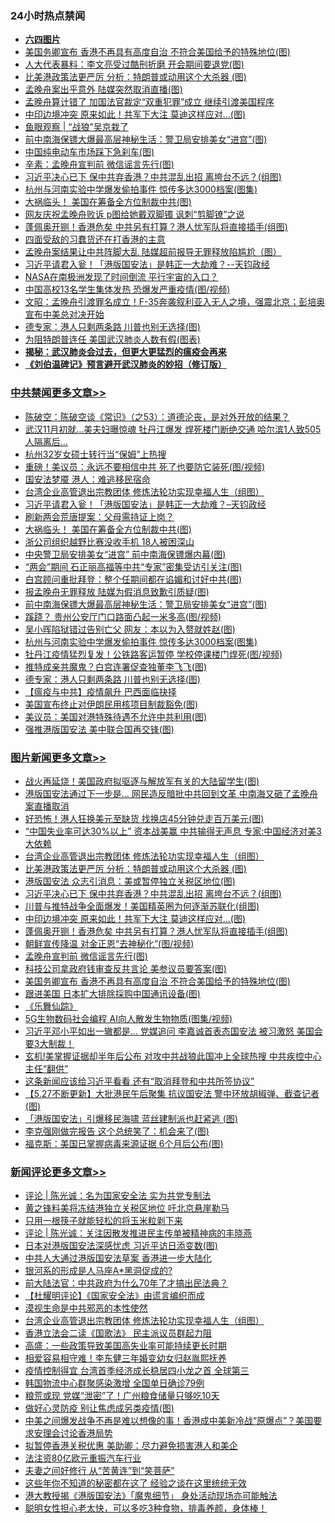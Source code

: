 <div class="catlist">
<h3>24小时热点禁闻</h3>
<ul>
<li><b><a href="64photo" target="_blank">六四图片</a></b></li>
<li><a href="https://github.com/fqnews/bnews/blob/master/topimagenews/20200528/1335431.md">美国务卿宣布 香港不再具有高度自治 不符合美国给予的特殊地位(图)</a></li>
<li><a href="https://github.com/fqnews/bnews/blob/master/cbnews/20200528/1335510.md">人大代表暴料：李文亮受过酷刑折磨 开会期间要退党(图)</a></li>
<li><a href="https://github.com/fqnews/bnews/blob/master/topimagenews/20200528/1335806.md">比美港政策法更严厉 分析：特朗普或动用这个大杀器 (图)</a></li>
<li><a href="https://github.com/fqnews/bnews/blob/master/cbnews/20200528/1335704.md">孟晚舟案出乎意外 陆媒突然取消直播(图)</a></li>
<li><a href="https://github.com/fqnews/bnews/blob/master/comments/20200528/1335456.md">孟晚舟算计错了 加国法官裁定“双重犯罪”成立 继续引渡美国程序</a></li>
<li><a href="https://github.com/fqnews/bnews/blob/master/topimagenews/20200528/1335707.md">中印边境冲突 原来如此！共军下大注 莫迪这样应对…(图)</a></li>
<li><a href="https://github.com/fqnews/bnews/blob/master/baitai/20200528/1335539.md">鱼眼观察 &#124; “战狼”吴京栽了</a></li>
<li><a href="https://github.com/fqnews/bnews/blob/master/cbnews/20200528/1335820.md">前中南海保镖大爆最高层神秘生活：警卫局安排美女“进宫”(图)</a></li>
<li><a href="https://github.com/fqnews/bnews/blob/master/finance/20200528/1335499.md">中国纯电动车市场踩下急刹车(图)</a></li>
<li><a href="https://github.com/fqnews/bnews/blob/master/cbnews/20200528/1335512.md">辛素：孟晚舟宣判前 微信谣言先行(图)</a></li>
<li><a href="https://github.com/fqnews/bnews/blob/master/topimagenews/20200528/1335791.md">习近平决心已下 保中共弃香港？中共混乱出招 离垮台不远？(组图)</a></li>
<li><a href="https://github.com/fqnews/bnews/blob/master/cbnews/20200528/1335807.md">杭州与河南实验中学爆发偷拍事件 惊传多达3000档案(图集)</a></li>
<li><a href="https://github.com/fqnews/bnews/blob/master/cbnews/20200528/1335848.md">大祸临头！ 美国在筹备全方位制裁中共(图)</a></li>
<li><a href="https://github.com/fqnews/bnews/blob/master/comments/20200528/1335497.md">网友庆祝孟晚舟败诉  p图给她戴双脚镯 讽刺“剪脚镣”之说</a></li>
<li><a href="https://github.com/fqnews/bnews/blob/master/topimagenews/20200528/1335633.md">蓬佩奥开铡！香港危矣 中共另有打算？港人忧军队将直接插手(组图)</a></li>
<li><a href="https://github.com/fqnews/bnews/blob/master/baitai/20200528/1335559.md">四面受敌的习蠢货还在打香港的主意</a></li>
<li><a href="https://github.com/fqnews/bnews/blob/master/cnnews/20200528/1335874.md">孟晚舟案结果让中共阵脚大乱 陆媒超前报导无罪释放陷尴尬（图）</a></li>
<li><a href="https://github.com/fqnews/bnews/blob/master/cbnews/20200528/1335876.md">习近平请君入瓮！「港版国安法」是韩正一大劫难？--天钧政经</a></li>
<li><a href="https://github.com/fqnews/bnews/blob/master/cnnews/20200528/1335483.md">NASA在南极洲发现了时间倒流 平行宇宙的入口？</a></li>
<li><a href="https://github.com/fqnews/bnews/blob/master/cbnews/20200528/1335751.md">中国高校13名学生集体发热 恐爆发严重疫情(图/视频)</a></li>
<li><a href="https://github.com/fqnews/bnews/blob/master/cbnews/20200528/1335525.md">文昭：孟晚舟引渡罪名成立！F-35奔袭叙利亚入无人之境，强震北京；彭培奥宣布中美总对决开始 </a></li>
<li><a href="https://github.com/fqnews/bnews/blob/master/cbnews/20200528/1335784.md">德专家：港人只剩两条路 川普也别无选择(图)</a></li>
<li><a href="https://github.com/fqnews/bnews/blob/master/comments/20200528/1335576.md">为阻特朗普连任 美国武汉肺炎人数有假(图表)</a></li>
<li><b><a href="https://github.com/fqnews/bnews/blob/master/comments/20200211/1275071.md" target="_blank">揭秘：武汉肺炎会过去，但更大更猛烈的瘟疫会再来</a></b></li>
<li><b><a href="https://github.com/fqnews/bnews/blob/master/comments/20200207/1272816.md" target="_blank">《刘伯温碑记》预言避开武汉肺炎的妙招（修订版）</a></b></li>
</ul>
</div>

<div class="catlist">
<h3><a href="https://github.com/fqnews/bnews/blob/master/cbnews/" target="_blank">中共禁闻</a><span><a href="https://github.com/fqnews/bnews/blob/master/cbnews/" target="_blank" rel="nofollow">更多文章>></a></span></h3>
<ul>
<li><a href="https://github.com/fqnews/bnews/blob/master/cbnews/20200529/1336017.md" target="_blank">陈破空：陈破空谈《常识》（之53）：道德沦丧，是对外开放的结果？</a></li>
<li><a href="https://github.com/fqnews/bnews/blob/master/cbnews/20200528/1335955.md" target="_blank">武汉11月初就…美夫妇曝惊魂 牡丹江爆发 焊死楼门断绝交通 哈尔滨1人致505人隔离后…</a></li>
<li><a href="https://github.com/fqnews/bnews/blob/master/cbnews/20200528/1335945.md" target="_blank">杭州32岁女硕士转行当“保姆”上热搜</a></li>
<li><a href="https://github.com/fqnews/bnews/blob/master/cbnews/20200528/1335923.md" target="_blank">重磅！美议员：永远不要相信中共 死了也要防它装死(图/视频)</a></li>
<li><a href="https://github.com/fqnews/bnews/blob/master/cbnews/20200528/1335916.md" target="_blank">国安法梦魇 港人：难逃移民宿命</a></li>
<li><a href="https://github.com/fqnews/bnews/blob/master/comments/20200528/1335859.md" target="_blank">台湾企业高管退出宗教团体 修炼法轮功实现幸福人生（组图）</a></li>
<li><a href="https://github.com/fqnews/bnews/blob/master/cbnews/20200528/1335876.md" target="_blank">习近平请君入瓮！「港版国安法」是韩正一大劫难？&#8211;天钧政经</a></li>
<li><a href="https://github.com/fqnews/bnews/blob/master/cbnews/20200528/1335861.md" target="_blank">刷新两会荒唐提案：父母需持证上岗？</a></li>
<li><a href="https://github.com/fqnews/bnews/blob/master/cbnews/20200528/1335848.md" target="_blank">大祸临头！ 美国在筹备全方位制裁中共(图)</a></li>
<li><a href="https://github.com/fqnews/bnews/blob/master/cbnews/20200528/1335847.md" target="_blank">浙公司组织越野比赛没收手机 18人被困深山</a></li>
<li><a href="https://github.com/fqnews/bnews/blob/master/cbnews/20200528/1335837.md" target="_blank">中央警卫局安排美女“进宫” 前中南海保镖爆内幕(图)</a></li>
<li><a href="https://github.com/fqnews/bnews/blob/master/cbnews/20200528/1335832.md" target="_blank">“两会”期间 石正丽高福等中共“专家”密集受访引关注(图)</a></li>
<li><a href="https://github.com/fqnews/bnews/blob/master/cbnews/20200528/1335823.md" target="_blank">白宫顾问重批拜登：整个任期间都在谄媚和讨好中共(图)</a></li>
<li><a href="https://github.com/fqnews/bnews/blob/master/cbnews/20200528/1335822.md" target="_blank">报孟晚舟无罪释放 陆媒为假消息致歉引质疑(图)</a></li>
<li><a href="https://github.com/fqnews/bnews/blob/master/cbnews/20200528/1335820.md" target="_blank">前中南海保镖大爆最高层神秘生活：警卫局安排美女“进宫”(图)</a></li>
<li><a href="https://github.com/fqnews/bnews/blob/master/cbnews/20200528/1335819.md" target="_blank">蹊跷？ 贵州公安厅门口路面凸起一米多高(图/视频)</a></li>
<li><a href="https://github.com/fqnews/bnews/blob/master/cbnews/20200528/1335812.md" target="_blank">吴小晖陷狱错过告别亡父 网友：本以为入赘就姓赵(图)</a></li>
<li><a href="https://github.com/fqnews/bnews/blob/master/cbnews/20200528/1335807.md" target="_blank">杭州与河南实验中学爆发偷拍事件 惊传多达3000档案(图集)</a></li>
<li><a href="https://github.com/fqnews/bnews/blob/master/cbnews/20200528/1335798.md" target="_blank">牡丹江疫情猛烈复发！公铁路客运暂停 学校停课楼门焊死(图/视频)</a></li>
<li><a href="https://github.com/fqnews/bnews/blob/master/cbnews/20200528/1335788.md" target="_blank">推特成亲共魔鬼？白宫连署促查独董李飞飞(图)</a></li>
<li><a href="https://github.com/fqnews/bnews/blob/master/cbnews/20200528/1335784.md" target="_blank">德专家：港人只剩两条路 川普也别无选择(图)</a></li>
<li><a href="https://github.com/fqnews/bnews/blob/master/cbnews/20200528/1335690.md" target="_blank">【瘟疫与中共】疫情飙升 巴西面临抉择</a></li>
<li><a href="https://github.com/fqnews/bnews/blob/master/cbnews/20200528/1335770.md" target="_blank">美国宣布终止对伊朗民用核项目制裁豁免(图)</a></li>
<li><a href="https://github.com/fqnews/bnews/blob/master/cbnews/20200528/1335769.md" target="_blank">美议员：美国对港特殊待遇不允许中共利用(图)</a></li>
<li><a href="https://github.com/fqnews/bnews/blob/master/cbnews/20200528/1335761.md" target="_blank">强推港版国安法 美中联合国再交锋(图)</a></li>

</ul>
</div>
<div class="catlist">
<h3><a href="https://github.com/fqnews/bnews/blob/master/topimagenews/" target="_blank">图片新闻</a><span><a href="https://github.com/fqnews/bnews/blob/master/topimagenews/" target="_blank" rel="nofollow">更多文章>></a></span></h3>
<ul>
<li><a href="https://github.com/fqnews/bnews/blob/master/topimagenews/20200528/1335989.md" target="_blank">战火再延烧！美国政府拟驱逐与解放军有关的大陆留学生(图)</a></li>
<li><a href="https://github.com/fqnews/bnews/blob/master/topimagenews/20200528/1335979.md" target="_blank">港版国安法通过下一步是&#8230; 网民造反暗批中共回到文革 中南海又砸了孟晚舟案直播取消</a></li>
<li><a href="https://github.com/fqnews/bnews/blob/master/topimagenews/20200528/1335978.md" target="_blank">好恐怖！港人狂换美元至缺货 找换店45分钟兑走百万美元(图)</a></li>
<li><a href="https://github.com/fqnews/bnews/blob/master/topimagenews/20200528/1335900.md" target="_blank">“中国失业率可达30%以上” 资本战美赢 中共输得无声息 专家:中国经济对美3大依赖</a></li>
<li><a href="https://github.com/fqnews/bnews/blob/master/comments/20200528/1335859.md" target="_blank">台湾企业高管退出宗教团体 修炼法轮功实现幸福人生（组图）</a></li>
<li><a href="https://github.com/fqnews/bnews/blob/master/topimagenews/20200528/1335806.md" target="_blank">比美港政策法更严厉 分析：特朗普或动用这个大杀器 (图)</a></li>
<li><a href="https://github.com/fqnews/bnews/blob/master/topimagenews/20200528/1335792.md" target="_blank">港版国安法 众志引消息：美或暂停独立关税区地位(图)</a></li>
<li><a href="https://github.com/fqnews/bnews/blob/master/topimagenews/20200528/1335791.md" target="_blank">习近平决心已下 保中共弃香港？中共混乱出招 离垮台不远？(组图)</a></li>
<li><a href="https://github.com/fqnews/bnews/blob/master/topimagenews/20200528/1335757.md" target="_blank">川普与推特战争全面爆发！美国精英圈为何逐渐苏联化(组图)</a></li>
<li><a href="https://github.com/fqnews/bnews/blob/master/topimagenews/20200528/1335707.md" target="_blank">中印边境冲突 原来如此！共军下大注 莫迪这样应对…(图)</a></li>
<li><a href="https://github.com/fqnews/bnews/blob/master/topimagenews/20200528/1335633.md" target="_blank">蓬佩奥开铡！香港危矣 中共另有打算？港人忧军队将直接插手(组图)</a></li>
<li><a href="https://github.com/fqnews/bnews/blob/master/topimagenews/20200528/1335632.md" target="_blank">朝鲜宣传降温 对金正恩“去神秘化”(图/视频)</a></li>
<li><a href="https://github.com/fqnews/bnews/blob/master/topimagenews/20200528/1335631.md" target="_blank">孟晚舟宣判前 微信谣言先行(图)</a></li>
<li><a href="https://github.com/fqnews/bnews/blob/master/topimagenews/20200528/1335630.md" target="_blank">科技公司拿政府钱审查反共言论 美参议员要答案(图)</a></li>
<li><a href="https://github.com/fqnews/bnews/blob/master/topimagenews/20200528/1335431.md" target="_blank">美国务卿宣布 香港不再具有高度自治 不符合美国给予的特殊地位(图)</a></li>
<li><a href="https://github.com/fqnews/bnews/blob/master/topimagenews/20200528/1335421.md" target="_blank">跟进美国 日本扩大排除採购中国通讯设备(图)</a></li>
<li><a href="https://github.com/fqnews/bnews/blob/master/comments/20200527/783191.md" target="_blank">《乐舞仙踪》</a></li>
<li><a href="https://github.com/fqnews/bnews/blob/master/topimagenews/20200527/1335347.md" target="_blank">5G生物数码社会编程 AI向人散发生物物质(图集/视频)</a></li>
<li><a href="https://github.com/fqnews/bnews/blob/master/topimagenews/20200527/1335332.md" target="_blank">习近平邓小平如出一辙都是… 党媒追问 李嘉诚首表态国安法 被习激怒 美国会要3大制裁！</a></li>
<li><a href="https://github.com/fqnews/bnews/blob/master/topimagenews/20200527/1335279.md" target="_blank">玄机!美掌握证据却半年后公布 对攻中共战狼此国冲上全球热搜 中共疾控中心主任“翻供”</a></li>
<li><a href="https://github.com/fqnews/bnews/blob/master/topimagenews/20200527/1335253.md" target="_blank">这条新闻应该给习近平看看 还有“取消拜登和中共所签协议”</a></li>
<li><a href="https://github.com/fqnews/bnews/blob/master/topimagenews/20200527/1335172.md" target="_blank">【5.27不断更新】大批港民午后聚集 抗议国安法 警中环放胡椒弹、截查记者(图)</a></li>
<li><a href="https://github.com/fqnews/bnews/blob/master/topimagenews/20200527/1335171.md" target="_blank">「港版国安法」引爆移民海啸 蓝丝建制派也赶紧逃 (图)</a></li>
<li><a href="https://github.com/fqnews/bnews/blob/master/topimagenews/20200527/1335154.md" target="_blank">李克强刚做完报告 这个总统笑了：机会来了(图)</a></li>
<li><a href="https://github.com/fqnews/bnews/blob/master/topimagenews/20200527/1335144.md" target="_blank">福克斯：美国已掌握病毒来源证据 6个月后公布(图)</a></li>

</ul>
</div>
<div class="catlist">
<h3><a href="https://github.com/fqnews/bnews/blob/master/comments/" target="_blank">新闻评论</a><span><a href="https://github.com/fqnews/bnews/blob/master/comments/" target="_blank" rel="nofollow">更多文章>></a></span></h3>
<ul>
<li><a href="https://github.com/fqnews/bnews/blob/master/comments/20200529/1336031.md" target="_blank">评论 | 陈光诚：名为国家安全法 实为共党专制法</a></li>
<li><a href="https://github.com/fqnews/bnews/blob/master/comments/20200528/1335958.md" target="_blank">黄之锋料美将冻结港独立关税区地位 吁北京悬崖勒马</a></li>
<li><a href="https://github.com/fqnews/bnews/blob/master/comments/20200528/1335957.md" target="_blank">只用一根筷子就能轻松的将玉米粒剥下来</a></li>
<li><a href="https://github.com/fqnews/bnews/blob/master/comments/20200528/1335924.md" target="_blank">评论 | 陈光诚：关注因散发推进民主传单被精神病的丰晓燕</a></li>
<li><a href="https://github.com/fqnews/bnews/blob/master/comments/20200528/1335921.md" target="_blank">日本对港版国安法深感忧虑 习近平访日添变数(图)</a></li>
<li><a href="https://github.com/fqnews/bnews/blob/master/comments/20200528/1335911.md" target="_blank">中共人大通过港版国安法草案 香港进一步大陆化</a></li>
<li><a href="https://github.com/fqnews/bnews/blob/master/comments/20200528/1335899.md" target="_blank">银河系的形成是人马座A*黑洞促成的?</a></li>
<li><a href="https://github.com/fqnews/bnews/blob/master/comments/20200528/1335889.md" target="_blank">前大陆法官：中共政府为什么70年了才搞出民法典？</a></li>
<li><a href="https://github.com/fqnews/bnews/blob/master/comments/20200528/1335882.md" target="_blank">【杜耀明评论】《国家安全法》由谎言编织而成</a></li>
<li><a href="https://github.com/fqnews/bnews/blob/master/comments/20200528/1335781.md" target="_blank">漠视生命是中共邪恶的本性使然</a></li>
<li><a href="https://github.com/fqnews/bnews/blob/master/comments/20200528/1335859.md" target="_blank">台湾企业高管退出宗教团体 修炼法轮功实现幸福人生（组图）</a></li>
<li><a href="https://github.com/fqnews/bnews/blob/master/comments/20200528/1335844.md" target="_blank">香港立法会二读《国歌法》 民主派议员群起力阻</a></li>
<li><a href="https://github.com/fqnews/bnews/blob/master/comments/20200528/1335839.md" target="_blank">高盛：一些政策导致美国高失业率可能持续更长时期</a></li>
<li><a href="https://github.com/fqnews/bnews/blob/master/comments/20200528/1335834.md" target="_blank">相爱容易相守难！李东健三年婚变幼女归赵胤熙抚养</a></li>
<li><a href="https://github.com/fqnews/bnews/blob/master/comments/20200528/1335826.md" target="_blank">疫情控制得宜 台湾首季经济成长稳居四小龙之首 全球第三</a></li>
<li><a href="https://github.com/fqnews/bnews/blob/master/comments/20200528/1335815.md" target="_blank">韩国物流中心群聚感染激增 全国单日确诊79例</a></li>
<li><a href="https://github.com/fqnews/bnews/blob/master/comments/20200528/1335808.md" target="_blank">粮荒或现 党媒“泄密”了！广州粮食储量只够吃10天</a></li>
<li><a href="https://github.com/fqnews/bnews/blob/master/comments/20200528/1335805.md" target="_blank">做好心灵防疫 别让焦虑成另类疫情(图)</a></li>
<li><a href="https://github.com/fqnews/bnews/blob/master/comments/20200528/1335795.md" target="_blank">中美之间爆发战争不再是难以想像的事！香港成中美新冷战“原爆点”？美国要求安理会讨论香港局势</a></li>
<li><a href="https://github.com/fqnews/bnews/blob/master/comments/20200528/1335794.md" target="_blank">拟暂停香港关税优惠 美助卿：尽力避免损害港人和美企</a></li>
<li><a href="https://github.com/fqnews/bnews/blob/master/comments/20200528/1335790.md" target="_blank">法注资80亿欧元重振汽车行业</a></li>
<li><a href="https://github.com/fqnews/bnews/blob/master/comments/20200528/1335773.md" target="_blank">夫妻之间好修行  从“苦黄连”到“笑菩萨”</a></li>
<li><a href="https://github.com/fqnews/bnews/blob/master/comments/20200528/1335772.md" target="_blank">这些年你不知道的秘密都在这了 经验之谈在这里统统无效</a></li>
<li><a href="https://github.com/fqnews/bnews/blob/master/comments/20200528/1335768.md" target="_blank">港大教授揭《港版国安法》「魔鬼细节」 身处活动现场亦可能触法</a></li>
<li><a href="https://github.com/fqnews/bnews/blob/master/comments/20200528/1335748.md" target="_blank">聪明女性担心老太快，可以多吃3种食物，排毒养颜，身体棒！</a></li>

</ul>
</div>